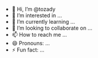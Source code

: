 - 👋 Hi, I’m @tozady
- 👀 I’m interested in ...
- 🌱 I’m currently learning ...
- 💞️ I’m looking to collaborate on ...
- 📫 How to reach me ...
- 😄 Pronouns: ...
- ⚡ Fun fact: ...

<!---
tozady/tozady is a ✨ special ✨ repository because its `README.md` (this file) appears on your GitHub profile.
You can click the Preview link to take a look at your changes.
--->
